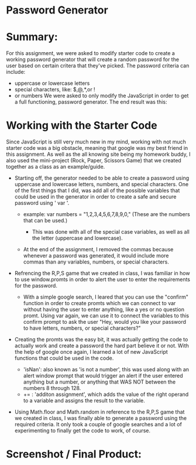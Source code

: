 # Password Generator 

# Summary:
For this assignment, we were asked to modify starter code to create a working password generator that will create a random password for the user based on certain critera that they've picked. The password criteria can include:
* uppercase or lowercase letters 
* special characters, like: $,@,*,or !
* or numbers
We were asked to only modify the JavaScript in order to get a full functioning, password generator. The end result was this: 

# Working with the Starter Code 
Since JavaScript is still very much new in my mind, working with not much starter code was a big obstacle, meaning that google was my best friend in this assignment. As well as the all knowing site being my homework buddy, I also used the mini-project (Rock, Paper, Scissors Game) that we created together as a class as an example/guide.

* Starting off, the generator needed to be able to create a password using uppercase and lowercase letters, numbers, and special characters. One of the first things that I did, was add all of the possible variables that could be used in the generator in order to create a safe and secure password using ' var '. 
    * example: var numbers = "1,2,3,4,5,6,7,8,9,0," (These are the numbers that can be used.)
      * This was done with all of the special case variables, as well as all the letter (uppercase and lowercase).

    * At the end of the assignment, I removed the commas because whenever a password was generated, it would include more commas than any variables, numbers, or special characters. 

* Refrencing the R,P,S game that we created in class, I was familiar in how to use window.promts in order to alert the user to enter the requirements for the password.
  * With a simple google search, I leared that you can use the "confirm" function in order to create promts which we can connect to var without having the user to enter anything, like a yes or no question promt. Using var again, we can use it to connect the variables to this confirm prompt to ask the user "Hey, would you like your password to have letters, numbers, or special characters?"

* Creating the promts was the easy bit, it was actually getting the code to actually work and create a password the hard part believe it or not. With the help of google once again, I learned a lot of new JavaScript functions that could be used in the code. 
  * 'isNan': also known as 'is not a number', this was used along with an alert window prompt that would trigger an alert if the user entered anything but a number, or anything that WAS NOT between the numbers 8 through 128. 
  * += : 'additon assignment', which adds the value of the right operand to a variable and assigns the result to the variable.

* Using Math.floor and Math.random in reference to the R,P,S game that we created in class, I was finally able to generate a password using the required criteria. It only took a couple of google searches and a lot of experimenting to finally get the code to work, of course.



# Screenshot / Final Product: 


